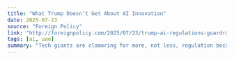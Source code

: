 ```yaml
---
title: "What Trump Doesn’t Get About AI Innovation"
date: 2025-07-23
source: "Foreign Policy"
link: "http://foreignpolicy.com/2025/07/23/trump-ai-regulations-guardrails-us-innovation/"
tags: [ai, uae]
summary: "Tech giants are clamoring for more, not less, regulation because they know guardrails will facilitate innovation."
---
```


